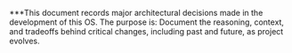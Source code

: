 ***This document records major architectural decisions made in the development of this OS. The purpose is: Document the reasoning, context, and tradeoffs behind critical changes, including past and future, as project evolves.

